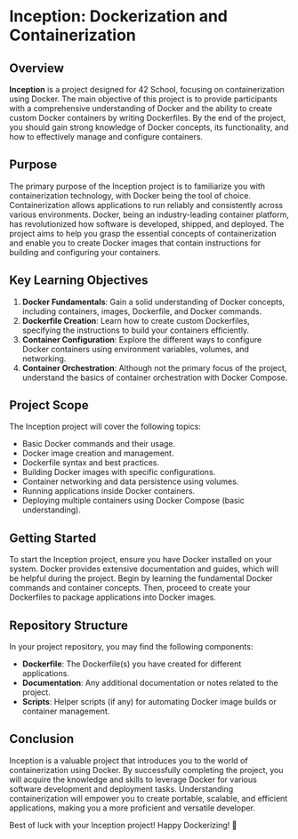 # Inception: Dockerization and Containerization

## Overview
**Inception** is a project designed for 42 School, focusing on containerization using Docker. The main objective of this project is to provide participants with a comprehensive understanding of Docker and the ability to create custom Docker containers by writing Dockerfiles. By the end of the project, you should gain strong knowledge of Docker concepts, its functionality, and how to effectively manage and configure containers.

## Purpose
The primary purpose of the Inception project is to familiarize you with containerization technology, with Docker being the tool of choice. Containerization allows applications to run reliably and consistently across various environments. Docker, being an industry-leading container platform, has revolutionized how software is developed, shipped, and deployed. The project aims to help you grasp the essential concepts of containerization and enable you to create Docker images that contain instructions for building and configuring your containers.

## Key Learning Objectives
1. **Docker Fundamentals**: Gain a solid understanding of Docker concepts, including containers, images, Dockerfile, and Docker commands.
2. **Dockerfile Creation**: Learn how to create custom Dockerfiles, specifying the instructions to build your containers efficiently.
3. **Container Configuration**: Explore the different ways to configure Docker containers using environment variables, volumes, and networking.
4. **Container Orchestration**: Although not the primary focus of the project, understand the basics of container orchestration with Docker Compose.

## Project Scope
The Inception project will cover the following topics:
- Basic Docker commands and their usage.
- Docker image creation and management.
- Dockerfile syntax and best practices.
- Building Docker images with specific configurations.
- Container networking and data persistence using volumes.
- Running applications inside Docker containers.
- Deploying multiple containers using Docker Compose (basic understanding).

## Getting Started
To start the Inception project, ensure you have Docker installed on your system. Docker provides extensive documentation and guides, which will be helpful during the project. Begin by learning the fundamental Docker commands and container concepts. Then, proceed to create your Dockerfiles to package applications into Docker images.

## Repository Structure
In your project repository, you may find the following components:
- **Dockerfile**: The Dockerfile(s) you have created for different applications.
- **Documentation**: Any additional documentation or notes related to the project.
- **Scripts**: Helper scripts (if any) for automating Docker image builds or container management.

## Conclusion
Inception is a valuable project that introduces you to the world of containerization using Docker. By successfully completing the project, you will acquire the knowledge and skills to leverage Docker for various software development and deployment tasks. Understanding containerization will empower you to create portable, scalable, and efficient applications, making you a more proficient and versatile developer.

Best of luck with your Inception project! Happy Dockerizing! 🐳
